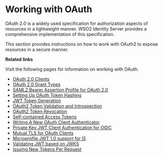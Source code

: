 # Working with OAuth

OAuth 2.0 is a widely used specification for authorization aspects of
resources in a lightweight manner. WSO2 Identity Server provides a
comprehensive implementation of this specification.

This section provides instructions on how to work with OAuth2 to expose
resources in a secure manner.

**Related links**

Visit the following pages for information on working with OAuth.

-   [OAuth 2.0 Clients](../../using-wso2-identity-server/oauth-2.0-clients)
-   [OAuth 2.0 Grant Types](../../using-wso2-identity-server/oauth-2.0-grant-types)
-   [SAML2 Bearer Assertion Profile for OAuth
    2.0](../../using-wso2-identity-server/saml2-bearer-assertion-profile-for-oauth-2.0)
-   [Setting Up OAuth Token Hashing](../../using-wso2-identity-server/setting-up-oauth-token-hashing)
-   [JWT Token Generation](../../using-wso2-identity-server/jwt-token-generation)
-   [OAuth2 Token Validation and
    Introspection](../../using-wso2-identity-server/oauth2-token-validation-and-introspection)
-   [OAuth2 Token Revocation](../../using-wso2-identity-server/oauth2-token-revocation)
-   [Self-contained Access Tokens](../../using-wso2-identity-server/self-contained-access-tokens)
-   [Writing A New OAuth Client
    Authenticator](../../using-wso2-identity-server/writing-a-new-oauth-client-authenticator)
-   [Private Key JWT Client Authentication for
    OIDC](../../using-wso2-identity-server/private-key-jwt-client-authentication-for-oidc)
-   [Mutual TLS for OAuth Clients](../../using-wso2-identity-server/mutual-tls-for-oauth-clients)
-   [Microprofile JWT 1.0 support for
    IS](../../using-wso2-identity-server/microprofile-jwt-1.0-support-for-is)
-   [Validating JWT based on JWKS](../../using-wso2-identity-server/validating-jwt-based-on-jwks)
-   [Issuing New Tokens Per Request](../../using-wso2-identity-server/issuing-new-tokens-per-request)

